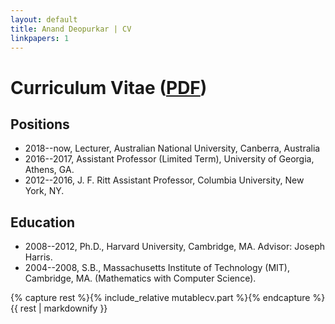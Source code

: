 ```yaml
---
layout: default
title: Anand Deopurkar | CV
linkpapers: 1       
---
```


# Curriculum Vitae ([PDF](cv.pdf))

## Positions

* 2018--now, Lecturer, Australian National University, Canberra, Australia
* 2016--2017, Assistant Professor (Limited Term), University of Georgia, Athens, GA.
* 2012--2016, J. F. Ritt Assistant Professor, Columbia University, New York, NY.

## Education

* 2008--2012, Ph.D., Harvard University, Cambridge, MA. Advisor: Joseph Harris.
* 2004--2008, S.B., Massachusetts Institute of Technology (MIT), Cambridge, MA. (Mathematics with Computer Science).

{% capture rest %}{% include_relative mutablecv.part %}{% endcapture %}
{{ rest | markdownify }}
